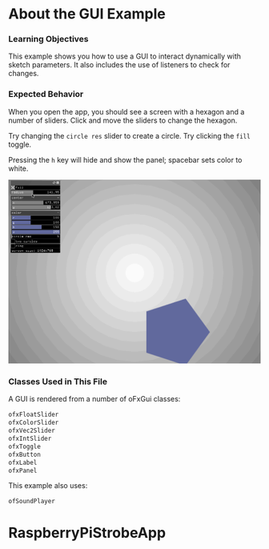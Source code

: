 # About the GUI Example

### Learning Objectives
This example shows you how to use a GUI to interact dynamically with sketch parameters. It also includes the use of listeners to check for changes.

### Expected Behavior

When you open the app, you should see a screen with a hexagon and a number of sliders. Click and move the sliders to change the hexagon.

Try changing the `circle res` slider to create a circle. Try clicking the `fill` toggle.

Pressing the `h` key will hide and show the panel; spacebar sets color to white.

![Gif of the GUI in use](./gui.gif)

### Classes Used in This File

A GUI is rendered from a number of oFxGui classes:

	ofxFloatSlider
	ofxColorSlider
	ofxVec2Slider
	ofxIntSlider
	ofxToggle
	ofxButton
	ofxLabel
	ofxPanel

This example also uses:

	ofSoundPlayer
# RaspberryPiStrobeApp
